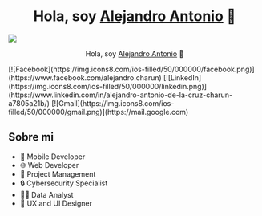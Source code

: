 <div align="center">
<h1 align="center">Hola, soy <a href="https://aristi.dev">Alejandro Antonio</a> 👋</h1>
</div>
<img src="https://drive.google.com/file/d/1o0YLB9Z2lgVh6U-p7YSCEhlH7GGomrAx/view?usp=sharing">
<p align="center">Hola, soy <a href="https://aristi.dev">Alejandro Antonio</a> 👋</p>
[![Facebook](https://img.icons8.com/ios-filled/50/000000/facebook.png)](https://www.facebook.com/alejandro.charun)
[![LinkedIn](https://img.icons8.com/ios-filled/50/000000/linkedin.png)](https://www.linkedin.com/in/alejandro-antonio-de-la-cruz-charun-a7805a21b/)
[![Gmail](https://img.icons8.com/ios-filled/50/000000/gmail.png)](https://mail.google.com)

## Sobre mi

- 📲 Mobile Developer
- 🌐 Web Developer
- 💼 Project Management
- 🔒 Cybersecurity Specialist
- 👨‍💻 Data Analyst
- 🎨 UX and UI Designer

<br>
